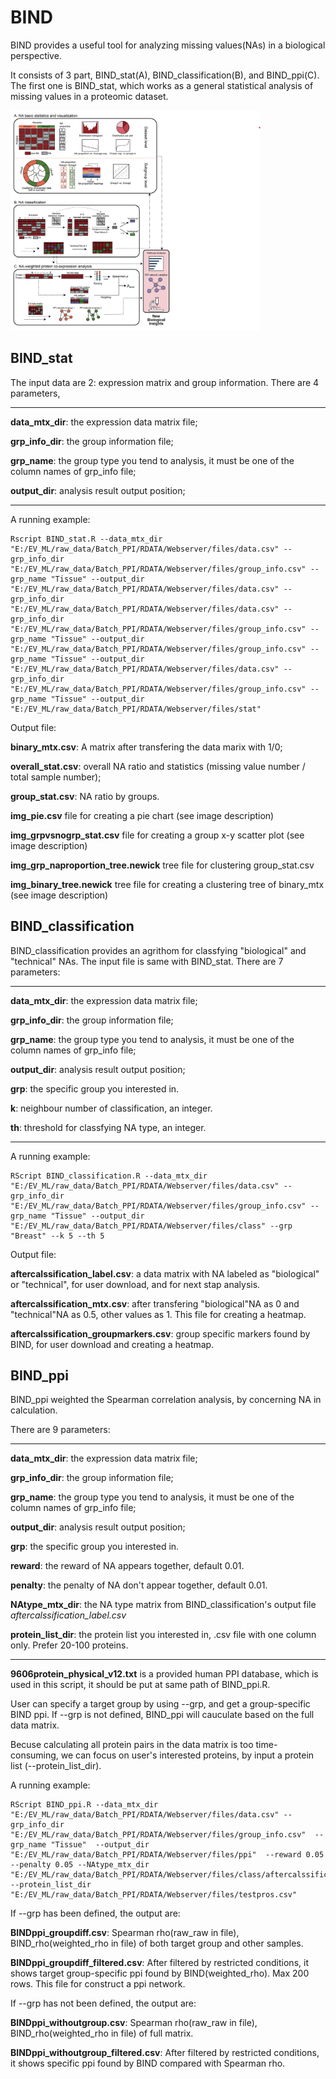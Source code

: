 # BIND

BIND provides a useful tool for analyzing missing values(NAs) in a biological perspective.

It consists of 3 part, BIND_stat(A), BIND_classification(B), and BIND_ppi(C). The first one is BIND_stat, which works as a general statistical analysis of missing values in a proteomic dataset.

<img src="./figure1.png" width="400px">

## BIND_stat

The input data are 2: expression matrix and group information.
There are 4 parameters,

---
**data_mtx_dir**: the expression data matrix file;

**grp_info_dir**: the group information file;

**grp_name**: the group type you tend to analysis, it must be one of the column names of grp_info file;

**output_dir**: analysis result output position;

---

A running example:

```
Rscript BIND_stat.R --data_mtx_dir "E:/EV_ML/raw_data/Batch_PPI/RDATA/Webserver/files/data.csv" --grp_info_dir "E:/EV_ML/raw_data/Batch_PPI/RDATA/Webserver/files/group_info.csv" --grp_name "Tissue" --output_dir "E:/EV_ML/raw_data/Batch_PPI/RDATA/Webserver/files/data.csv" --grp_info_dir "E:/EV_ML/raw_data/Batch_PPI/RDATA/Webserver/files/data.csv" --grp_info_dir "E:/EV_ML/raw_data/Batch_PPI/RDATA/Webserver/files/group_info.csv" --grp_name "Tissue" --output_dir "E:/EV_ML/raw_data/Batch_PPI/RDATA/Webserver/files/group_info.csv" --grp_name "Tissue" --output_dir "E:/EV_ML/raw_data/Batch_PPI/RDATA/Webserver/files/data.csv" --grp_info_dir "E:/EV_ML/raw_data/Batch_PPI/RDATA/Webserver/files/group_info.csv" --grp_name "Tissue" --output_dir "E:/EV_ML/raw_data/Batch_PPI/RDATA/Webserver/files/stat"
```

Output file:

**binary_mtx.csv**: A matrix after transfering the data marix with 1/0;

**overall_stat.csv**: overall NA ratio and statistics (missing value number / total sample number);

**group_stat.csv**: NA ratio by groups.

**img_pie.csv** file for creating a pie chart (see image description)

**img_grpvsnogrp_stat.csv** file for creating a group x-y scatter plot (see image description)

**img_grp_naproportion_tree.newick** tree file for clustering group_stat.csv

**img_binary_tree.newick** tree file for creating a clustering tree of binary_mtx (see image description)

## BIND_classification

BIND_classification provides an agrithom for classfying "biological" and "technical" NAs.
The input file is same with BIND_stat. There are 7 parameters:

---
**data_mtx_dir**: the expression data matrix file;

**grp_info_dir**: the group information file;

**grp_name**: the group type you tend to analysis, it must be one of the column names of grp_info file;

**output_dir**: analysis result output position;

**grp**: the specific group you interested in.

**k**: neighbour number of classification, an integer.

**th**: threshold for classfying NA type, an integer.

---


A running example:

```
RScript BIND_classification.R --data_mtx_dir "E:/EV_ML/raw_data/Batch_PPI/RDATA/Webserver/files/data.csv" --grp_info_dir "E:/EV_ML/raw_data/Batch_PPI/RDATA/Webserver/files/group_info.csv" --grp_name "Tissue" --output_dir "E:/EV_ML/raw_data/Batch_PPI/RDATA/Webserver/files/class" --grp "Breast" --k 5 --th 5
```

Output file:

**aftercalssification_label.csv**: a data matrix with NA labeled as "biological" or "technical", for user download, and for next stap analysis.

**aftercalssification_mtx.csv**: after transfering "biological"NA as 0 and "technical"NA as 0.5, other values as 1. This file for creating a heatmap.

**aftercalssification_groupmarkers.csv**: group specific markers found by BIND, for user download and creating a heatmap.

## BIND_ppi

BIND_ppi weighted the Spearman correlation analysis, by concerning NA in calculation. 

There are 9 parameters:

---
**data_mtx_dir**: the expression data matrix file;

**grp_info_dir**: the group information file;

**grp_name**: the group type you tend to analysis, it must be one of the column names of grp_info file;

**output_dir**: analysis result output position;

**grp**: the specific group you interested in.

**reward**: the reward of NA appears together, default 0.01.

**penalty**: the penalty of NA don't appear together, default 0.01.

**NAtype_mtx_dir**: the NA type matrix from BIND_classification's output file *aftercalssification_label.csv*

**protein_list_dir**: the protein list you interested in, .csv file with one column only. Prefer 20-100 proteins.

---

**9606protein_physical_v12.txt** is a provided human PPI database, which is used in this script, it should be put at same path of BIND_ppi.R.

User can specify a target group by using --grp, and get a group-specific BIND ppi. If --grp is not defined, BIND_ppi will cauculate based on the full data matrix.

Becuse calculating all protein pairs in the data matrix is too time-consuming, we can focus on user's interested proteins, by input a protein list (--protein_list_dir).

A running example:

```
RScript BIND_ppi.R --data_mtx_dir "E:/EV_ML/raw_data/Batch_PPI/RDATA/Webserver/files/data.csv" --grp_info_dir "E:/EV_ML/raw_data/Batch_PPI/RDATA/Webserver/files/group_info.csv"  --grp_name "Tissue"  --output_dir "E:/EV_ML/raw_data/Batch_PPI/RDATA/Webserver/files/ppi"  --reward 0.05 --penalty 0.05 --NAtype_mtx_dir "E:/EV_ML/raw_data/Batch_PPI/RDATA/Webserver/files/class/aftercalssification_label.csv"  --protein_list_dir "E:/EV_ML/raw_data/Batch_PPI/RDATA/Webserver/files/testpros.csv"
```

If --grp has been defined, the output are:

**BINDppi_groupdiff.csv**: Spearman rho(raw_raw in file), BIND_rho(weighted_rho in file) of both target group and other samples.

**BINDppi_groupdiff_filtered.csv**: After filtered by restricted conditions, it shows target group-specific ppi found by BIND(weighted_rho). Max 200 rows. This file for construct a ppi network.

If --grp has not been defined, the output are:

**BINDppi_withoutgroup.csv**: Spearman rho(raw_raw in file), BIND_rho(weighted_rho in file) of full matrix.

**BINDppi_withoutgroup_filtered.csv**: After filtered by restricted conditions, it shows specific ppi found by BIND compared with Spearman rho. 